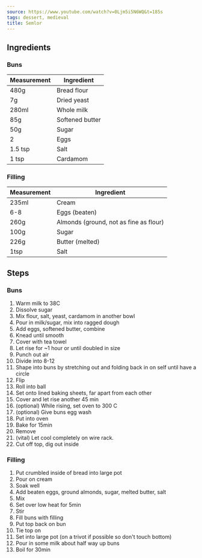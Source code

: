 ```yaml
---
source: https://www.youtube.com/watch?v=0Ljm5i5N6WQ&t=185s
tags: dessert, medieval
title: Semlor
---
```


## Ingredients

### Buns

| Measurement | Ingredient |
| --- | --- |
| 480g | Bread flour |
| 7g | Dried yeast |
| 280ml | Whole milk |
| 85g | Softened butter |
| 50g | Sugar |
| 2 | Eggs |
| 1.5 tsp | Salt |
| 1 tsp | Cardamom |

### Filling

| Measurement | Ingredient |
| --- | --- |
| 235ml | Cream |
| 6-8 | Eggs (beaten) |
| 260g | Almonds (ground, not as fine as flour) |
| 100g | Sugar |
| 226g | Butter (melted) |
| 1tsp | Salt |

## Steps

### Buns

1. Warm milk to 38C
2. Dissolve sugar
3. Mix flour, salt, yeast, cardamom in another bowl
4. Pour in milk/sugar, mix into ragged dough
5. Add eggs, softened butter, combine
6. Knead until smooth
7. Cover with tea towel
8. Let rise for ~1 hour or until doubled in size
9. Punch out air
10. Divide into 8-12
11. Shape into buns by stretching out and folding back in on self until have a circle
12. Flip
13. Roll into ball
14. Set onto lined baking sheets, far apart from each other
15. Cover and let rise another 45 min
16. (optional) While rising, set oven to 300 C
17. (optional) Give buns egg wash
18. Put into oven
19. Bake for 15min
20. Remove
21. (vital) Let cool completely on wire rack.
22. Cut off top, dig out inside

### Filling

1. Put crumbled inside of bread into large pot
2. Pour on cream
3. Soak well
4. Add beaten eggs, ground almonds, sugar, melted butter, salt
5. Mix
6. Set over low heat for 5min
7. Stir
8. Fill buns with filling
9. Put top back on bun
10. Tie top on
11. Set into large pot (on a trivot if possible so don't touch bottom)
12. Pour in some milk about half way up buns
13. Boil for 30min
